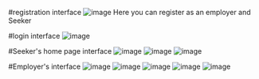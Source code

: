 #registration interface
![image](https://github.com/ncbang2801/MERN_JOB_WEB_APP/assets/167197322/b3636c2e-3aef-48a5-a2dd-fe5e3f2fe18a)
Here you can register as an employer and Seeker

#login interface
![image](https://github.com/ncbang2801/MERN_JOB_WEB_APP/assets/167197322/21f03c8b-873a-4f48-a722-0fcfa0fd9951)


#Seeker's home page interface
![image](https://github.com/ncbang2801/MERN_JOB_WEB_APP/assets/167197322/656574c4-b742-41f3-a7fc-d9f6f8bd9e0b)
![image](https://github.com/ncbang2801/MERN_JOB_WEB_APP/assets/167197322/5ef94980-bb3f-4256-b0d0-7e230e2556f6)
![image](https://github.com/ncbang2801/MERN_JOB_WEB_APP/assets/167197322/8bcd03d3-4392-4730-a7c6-d9ceb8110401)


#Employer's interface
![image](https://github.com/ncbang2801/MERN_JOB_WEB_APP/assets/167197322/00da7312-2a63-4f04-847a-da685c2832c7)
![image](https://github.com/ncbang2801/MERN_JOB_WEB_APP/assets/167197322/ea0afa62-9ac0-42ba-8b90-752f0e97622c)
![image](https://github.com/ncbang2801/MERN_JOB_WEB_APP/assets/167197322/14dacf77-b1b8-4be8-bbb1-1ecb9f11b3d5)
![image](https://github.com/ncbang2801/MERN_JOB_WEB_APP/assets/167197322/d2f54a81-dd66-4788-bd88-f6f01e176cc2)
![image](https://github.com/ncbang2801/MERN_JOB_WEB_APP/assets/167197322/cb717c3c-9d26-45be-92d7-e258ead3fa9e)





